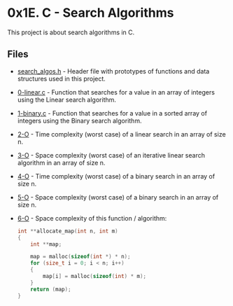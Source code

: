 # 0x1E. C - Search Algorithms

This project is about search algorithms in C.

## Files

- [search_algos.h](./search_algos.h) - Header file with prototypes of functions and data structures used in this project.

- [0-linear.c](./0-linear.c) - Function that searches for a value in an array of integers using the Linear search algorithm.

- [1-binary.c](./1-binary.c) - Function that searches for a value in a sorted array of integers using the Binary search algorithm.

- [2-O](./2-O) - Time complexity (worst case) of a linear search in an array of size n.

- [3-O](./3-O) - Space complexity (worst case) of an iterative linear search algorithm in an array of size n.

- [4-O](./4-O) - Time complexity (worst case) of a binary search in an array of size n.

- [5-O](./5-O) - Space complexity (worst case) of a binary search in an array of size n.

- [6-O](./6-O) - Space complexity of this function / algorithm:

	```c
	int **allocate_map(int n, int m)
	{
		int **map;

		map = malloc(sizeof(int *) * n);
		for (size_t i = 0; i < n; i++)
		{
			map[i] = malloc(sizeof(int) * m);
		}
		return (map);
	}

	```
